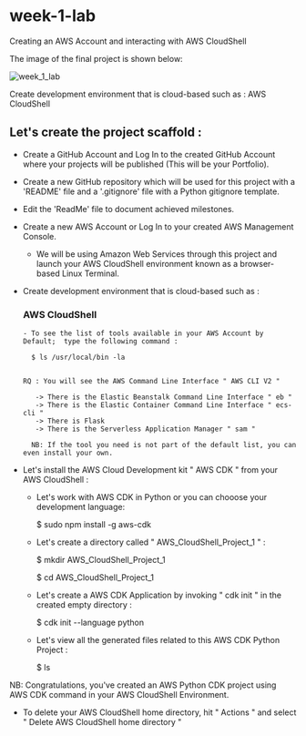 # week-1-lab
Creating an AWS Account and interacting with AWS CloudShell

The image of the final project is shown below:

![week_1_lab](https://user-images.githubusercontent.com/121564302/232353260-371df67e-51a9-4d24-9177-ff5306399185.png)


Create development environment that is cloud-based such as : AWS CloudShell

## Let's create the project scaffold :

  * Create a GitHub Account and Log In to the created GitHub Account where your projects will be published (This will be your Portfolio).

  * Create a new GitHub repository which will be used for this project with a 'README' file and a '.gitignore' file with a Python gitignore template.
  
  * Edit the 'ReadMe' file to document achieved milestones.

  * Create a new AWS Account or Log In to your created AWS Management Console.
  
      - We will be using Amazon Web Services through this project and launch your AWS CloudShell environment known as  a browser-based Linux Terminal.
      
  * Create development environment that is cloud-based such as : 
  
      ### AWS CloudShell
        
        - To see the list of tools available in your AWS Account by Default;  type the following command :
        
          $ ls /usr/local/bin -la 
          
        
        RQ : You will see the AWS Command Line Interface " AWS CLI V2 " 

           -> There is the Elastic Beanstalk Command Line Interface " eb "
           -> There is the Elastic Container Command Line Interface " ecs-cli "
           -> There is Flask 
           -> There is the Serverless Application Manager " sam "

          NB: If the tool you need is not part of the default list, you can even install your own.
          
          
  * Let's install the AWS Cloud Development kit " AWS CDK " from your AWS CloudShell :
  
      - Let's work with AWS CDK in Python or you can chooose your development language:
      
          $ sudo npm install -g aws-cdk

      - Let's create a directory called " AWS_CloudShell_Project_1 " :

          $ mkdir AWS_CloudShell_Project_1

          $ cd AWS_CloudShell_Project_1

      - Let's create a AWS CDK Application by invoking " cdk init " in the created empty directory :

          $ cdk init --language python

       - Let's view all the generated files related to this AWS CDK Python Project :

          $ ls


NB: Congratulations, you've created an AWS Python CDK project using AWS CDK command in your AWS CloudShell Environment.

  * To delete your AWS CloudShell home directory, hit " Actions " and select  " Delete AWS CloudShell home directory "
